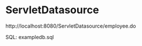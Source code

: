 ServletDatasource
=================

http://localhost:8080/ServletDatasource/employee.do

SQL: exampledb.sql
